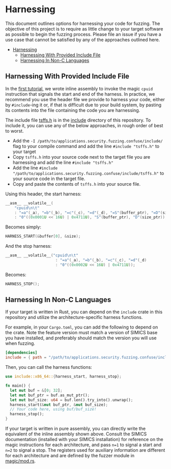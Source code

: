 # Harnessing

This document outlines options for harnessing your code for fuzzing. The objective of
this project is to require as little change to your target software as possible to begin
the fuzzing process. Please file an issue if you have a use case that cannot be
satisfied by any of the approaches outlined here.

- [Harnessing](#harnessing)
  - [Harnessing With Provided Include File](#harnessing-with-provided-include-file)
  - [Harnessing In Non-C Languages](#harnessing-in-non-c-languages)


## Harnessing With Provided Include File

In the [first tutorial](./UEFISimpleTarget.md), we wrote inline assembly to invoke the
magic `cpuid` instruction that signals the start and end of the harness. In practice, we
recommend you use the header file we provide to harness your code, either by
`#include`-ing it or, if that is difficult due to your build system, by pasting its
contents into the file containing the code you are harnessing.

The include file [tsffs.h](../include/tsffs.h) is in the [include](../include/)
directory of this repository. To include it, you can use any of the below approaches, in
rough order of best to worst.

- Add the `-I /path/to/applications.security.fuzzing.confuse/include/` flag to your
  compile command and add the line `#include "tsffs.h"` to your target
- Copy `tsffs.h` into your source code next to the target file you are harnessing
  and add the line `#include "tsffs.h"`
- Add the line
  `#include "/path/to/applications.security.fuzzing.confuse/include/tsffs.h"` to your
  source code in the target file.
- Copy and paste the contents of `tsffs.h` into your source file.

Using this header, the start harness:

```c
__asm__ __volatile__(
    "cpuid\n\t"
    : "=a"(_a), "=b"(_b), "=c"(_c), "=d"(_d), "=S"(buffer_ptr), "=D"(size_ptr)
    : "0"((0x0001U << 16U) | 0x4711U), "S"(buffer_ptr), "D"(size_ptr));
```

Becomes simply:

```c
HARNESS_START(&buffer[0], &size);
```

And the stop harness:


```c
__asm__ __volatile__("cpuid\n\t"
                      : "=a"(_a), "=b"(_b), "=c"(_c), "=d"(_d)
                      : "0"((0x0002U << 16U) | 0x4711U));
```

Becomes:

```c
HARNESS_STOP();
```

## Harnessing In Non-C Languages

If your target is written in Rust, you can depend on the `include` crate in this
repository and utilize the architecture-specific harness functions.

For example, in your `Cargo.toml`, you can add the following to depend on the crate.
Note the feature version must match a version of SIMICS base you have installed, and
preferably should match the version you will use when fuzzing.

```toml
[dependencies]
include = { path = "/path/to/applications.security.fuzzing.confuse/include/", features = ["6.0.168" ]}
```

Then, you can call the harness functions:


```rust
use include::x86_64::{harness_start, harness_stop};

fn main() {
  let mut buf = &[0; 32];
  let mut buf_ptr = buf.as_mut_ptr();
  let mut buf_size: u64 = buf.len().try_into().unwrap();
  harness_start(&mut buf_ptr, &mut buf_size);
  // Your code here, using buf/buf_size!
  harness_stop();
}
```

If your target is written in pure assembly, you can directly write the equivalent of the
inline assembly shown above. Consult the SIMICS documentation (installed with your
SIMICS installation) for reference on the magic instructions for each architecture, and
pass `n=1` to signal a start and `n=2` to signal a stop. The registers used for
auxiliary information are different for each architecture and are defined by the fuzzer
module in [magic/mod.rs](../tsffs_module/src/magic/mod.rs).